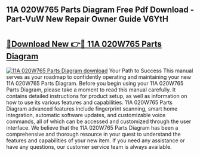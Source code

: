 ## 11A 020W765 Parts Diagram Free Pdf Download - Part-VuW New Repair Owner Guide V6YtH

# <h2><a href="http://dfrz1lu.blite.top/?on=11A+020W765+Parts+Diagram">🔗Download New 👉🔴 11A 020W765 Parts Diagram</a></h2>

[![11A 020W765 Parts Diagram download](https://i.imgur.com/lujVjoI.png)](http://dfrz1lu.blite.top/?on=11A+020W765+Parts+Diagram)
Your Path to Success This manual serves as your roadmap to confidently operating and maintaining your new 11A 020W765 Parts Diagram. Before you begin using your 11A 020W765 Parts Diagram, please take a moment to read this manual carefully. It contains detailed instructions for product setup, as well as information on how to use its various features and capabilities. 11A 020W765 Parts Diagram advanced features include fingerprint scanning, smart home integration, automatic software updates, and customizable voice commands, all of which can be accessed and customized through the user interface. We believe that the 11A 020W765 Parts Diagram has been a comprehensive and thorough resource in your quest to understand the features and capabilities of your new item. If you need any assistance or have any questions, our customer service team is always available.
